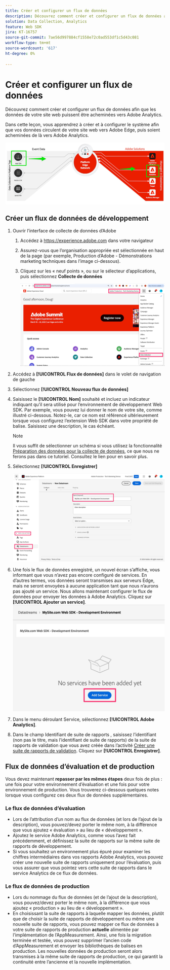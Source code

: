 ```yaml
---
title: Créer et configurer un flux de données
description: Découvrez comment créer et configurer un flux de données afin que les données de votre site web puissent être acheminées vers Adobe Analytics.
solution: Data Collection, Analytics
feature: Web SDK
jira: KT-16757
source-git-commit: 7ae56d997884cf1558e72c0ad553df1c5d43c081
workflow-type: tm+mt
source-wordcount: '617'
ht-degree: 0%

---
```



# Créer et configurer un flux de données

Découvrez comment créer et configurer un flux de données afin que les données de votre site web puissent être acheminées vers Adobe Analytics.

Dans cette leçon, vous apprendrez à créer et à configurer le système afin que vos données circulent de votre site web vers Adobe Edge, puis soient acheminées de là vers Adobe Analytics.

![Diagramme d’architecture](assets/architecture_diagram.jpg)

## Créer un flux de données de développement

1. Ouvrir l’interface de collecte de données d’Adobe
   1. Accédez à https://experience.adobe.com dans votre navigateur
   1. Assurez-vous que l’organisation appropriée est sélectionnée en haut de la page (par exemple, Production d’Adobe - Démonstrations marketing techniques dans l’image ci-dessous).
   1. Cliquez sur les « neuf points », ou sur le sélecteur d’applications, puis sélectionnez **Collecte de données**

      ![Accéder à la collecte de données](assets/navigate-to-data-collection.jpg)

1. Accédez à **[!UICONTROL Flux de données]** dans le volet de navigation de gauche
1. Sélectionnez **[!UICONTROL Nouveau flux de données]**
1. Saisissez le **[!UICONTROL Nom]** souhaité et incluez un indicateur indiquant qu’il sera utilisé pour l’environnement de développement Web SDK. Par exemple, vous pouvez lui donner le nom de votre site, comme illustré ci-dessous. Notez-le, car ce nom est référencé ultérieurement lorsque vous configurez l’extension Web SDK dans votre propriété de balise. Saisissez une description, le cas échéant.

   >[!NOTE]
   >
   >Il vous suffit de sélectionner un schéma si vous utilisez la fonctionnalité [Préparation des données pour la collecte de données](https://experienceleague.adobe.com/en/docs/platform-learn/data-collection/edge-network/data-prep), ce que nous ne ferons pas dans ce tutoriel. Consultez le lien pour en savoir plus.

1. Sélectionnez **[!UICONTROL Enregistrer]**

   ![Créer le flux de données](assets/create-new-datastream.jpg)

1. Une fois le flux de données enregistré, un nouvel écran s’affiche, vous informant que vous n’avez pas encore configuré de services. En d’autres termes, vos données seront transmises aux serveurs Edge, mais ne seront envoyées à aucune application tant que nous n’aurons pas ajouté un service. Nous allons maintenant configurer le flux de données pour envoyer les données à Adobe Analytics. Cliquez sur **[!UICONTROL Ajouter un service]**.
   ![Ajouter un service](assets/datastream-add-service.jpg)
1. Dans le menu déroulant Service, sélectionnez **[!UICONTROL Adobe Analytics]**.
1. Dans le champ Identifiant de suite de rapports , saisissez l’identifiant (non pas le titre, mais l’identifiant de suite de rapports) de la suite de rapports de validation que vous avez créée dans l’activité [Créer une suite de rapports de validation](create-a-validation-report-suite.md). Cliquez sur **[!UICONTROL Enregistrer]**.

## Flux de données d’évaluation et de production

Vous devez maintenant **repasser par les mêmes étapes** deux fois de plus : une fois pour votre environnement d’évaluation et une fois pour votre environnement de production. Vous trouverez ci-dessous quelques notes lorsque vous configurez ces deux flux de données supplémentaires.

### Le flux de données d’évaluation

* Lors de l’attribution d’un nom au flux de données (et lors de l’ajout de la description), vous pouvez/devez porter le même nom, à la différence que vous ajoutez « évaluation » au lieu de « développement ».
* Ajoutez le service Adobe Analytics, comme vous l’avez fait précédemment, et définissez la suite de rapports sur la même suite de rapports de développement.
* Si vous souhaitez un environnement plus épuré pour examiner les chiffres intermédiaires dans vos rapports Adobe Analytics, vous pouvez créer une nouvelle suite de rapports uniquement pour l’évaluation, puis vous assurer que vous pointez vers cette suite de rapports dans le service Analytics de ce flux de données.

### Le flux de données de production

* Lors du nommage du flux de données (et de l’ajout de la description), vous pouvez/devez porter le même nom, à la différence que vous ajoutez « production » au lieu de « développement ».
* En choisissant la suite de rapports à laquelle mapper les données, plutôt que de choisir la suite de rapports de développement ou même une nouvelle suite de rapports, vous pouvez mapper ce flux de données à votre suite de rapports de production **actuelle** alimentée par l’implémentation de l’AppMeasurement. Ainsi, une fois la migration terminée et testée, vous pouvez supprimer l’ancien code d’AppMeasurement et envoyer les bibliothèques de balises en production. Les nouvelles données de production seront alors transmises à la même suite de rapports de production, ce qui garantit la continuité entre l’ancienne et la nouvelle implémentation.
